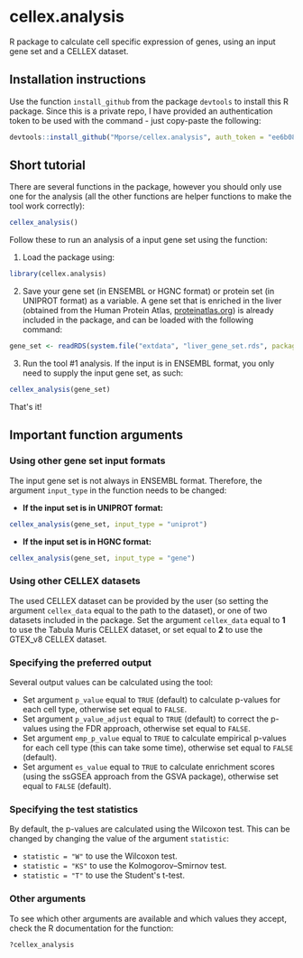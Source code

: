 # cellex.analysis
R package to calculate cell specific expression of genes, using an input gene set and a CELLEX dataset.  

## Installation instructions
Use the function `install_github` from the package `devtools` to install this R package. Since this is a private repo, I have provided an authentication token to be used with the command - just copy-paste the following:
```R
devtools::install_github("Mporse/cellex.analysis", auth_token = "ee6b08ac58e5d426dc6c95a96804f3d5e2f98b11")
```

## Short tutorial
There are several functions in the package, however you should only use one for the analysis (all the other functions are helper functions to make the tool work correctly):
```R
cellex_analysis()
```

Follow these to run an analysis of a input gene set using the function:  
1. Load the package using:  
```R
library(cellex.analysis)
```  

2. Save your gene set (in ENSEMBL or HGNC format) or protein set (in UNIPROT format) as a variable. A gene set that is enriched in the liver (obtained from the Human Protein Atlas, [proteinatlas.org](https://www.proteinatlas.org/)) is already included in the package, and can be loaded with the following command:
```R
gene_set <- readRDS(system.file("extdata", "liver_gene_set.rds", package = "cellex.analysis"))
```

3. Run the tool #1 analysis. If the input is in ENSEMBL format, you only need to supply the input gene set, as such:
```R
cellex_analysis(gene_set)
```

That's it!  

## Important function arguments  

### Using other gene set input formats  
The input gene set is not always in ENSEMBL format. Therefore, the argument `input_type` in the function needs to be changed:  
* **If the input set is in UNIPROT format:**  
```R
cellex_analysis(gene_set, input_type = "uniprot")
```  

* **If the input set is in HGNC format:**
```R
cellex_analysis(gene_set, input_type = "gene")
```  

### Using other CELLEX datasets  
The used CELLEX dataset can be provided by the user (so setting the argument `cellex_data` equal to the path to the dataset), or one of two datasets included in the package. Set the argument `cellex_data` equal to **1** to use the Tabula Muris CELLEX dataset, or set equal to **2** to use the GTEX_v8 CELLEX dataset.  

### Specifying the preferred output  
Several output values can be calculated using the tool:  
* Set argument `p_value` equal to `TRUE` (default) to calculate p-values for each cell type, otherwise set equal to `FALSE`.  
* Set argument `p_value_adjust` equal to `TRUE` (default) to correct the p-values using the FDR approach, otherwise set equal to `FALSE`.  
* Set argument `emp_p_value` equal to `TRUE` to calculate empirical p-values for each cell type (this can take some time), otherwise set equal to `FALSE` (default).  
* Set argument `es_value` equal to `TRUE` to calculate enrichment scores (using the ssGSEA approach from the GSVA package), otherwise set equal to `FALSE` (default).  
  
### Specifying the test statistics  
By default, the p-values are calculated using the Wilcoxon test. This can be changed by changing the value of the argument `statistic`:
* `statistic = "W"` to use the Wilcoxon test.  
* `statistic = "KS"` to use the Kolmogorov–Smirnov test.  
* `statistic = "T"` to use the Student's t-test.  

### Other arguments  
To see which other arguments are available and which values they accept, check the R documentation for the function:  
```R
?cellex_analysis
```

